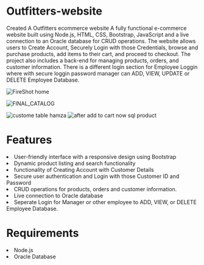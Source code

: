 # Outfitters-website
Created A Outfitters ecommerce website 
A fully functional e-commerce website built using Node.js, HTML, CSS, Bootstrap, JavaScript and a live connection to an Oracle database for CRUD operations. The website allows users to Create Account, Securely Login with those Credentials, browse and purchase products, add items to their cart, and proceed to checkout. The project also includes a back-end for managing products, orders, and customer information. There is a different login section for Employee Loggin where with secure loggin password manager can ADD, VIEW, UPDATE or DELETE Employee Database. 

![FireShot home](https://github.com/hamzashaukat111/Outfitters-website/assets/75229817/f1a70fe4-059a-4c1f-b12e-271afcb0210b)

![FINAL_CATALOG](https://github.com/hamzashaukat111/Outfitters-website/assets/75229817/e31279f6-01cb-41ff-b7cf-4a4c3a9fb859)

![custome table hamza](https://github.com/hamzashaukat111/Outfitters-website/assets/75229817/e64c688f-55fe-44c1-b7dc-732b45b7963b)
![after add to cart now sql product](https://github.com/hamzashaukat111/Outfitters-website/assets/75229817/1a0b8c43-0426-4505-92aa-1ce6de4f60a4)

<h1>Features</h1>
<li>User-friendly interface with a responsive design using Bootstrap
<li>Dynamic product listing and search functionality
<li>functionality of Creating Account with Customer Details
<li>Secure user authentication and Login with those Customer ID and Password 
<li>CRUD operations for products, orders and customer information.
<li>Live connection to Oracle database
<li> Seperate Login for Manager or other employee to ADD, VIEW, or DELETE Employee Database. 

<h1>Requirements</h1>
<li>Node.js</li>
<li>Oracle Database</li>

